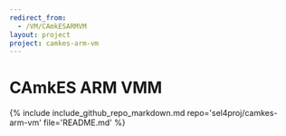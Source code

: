 ```yaml
---
redirect_from:
  - /VM/CAmkESARMVM
layout: project
project: camkes-arm-vm
---
```


# CAmkES ARM VMM

{% include include_github_repo_markdown.md repo='sel4proj/camkes-arm-vm' file='README.md' %}
